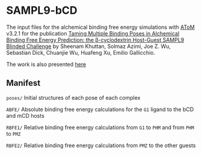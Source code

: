 # SAMPL9-bCD

The input files for the alchemical binding free energy simulations with [AToM](https://github.com/Gallicchio-Lab/AToM-OpenMM) v3.2.1 for the publication [Taming Multiple Binding Poses in Alchemical Binding Free Energy Prediction: the β-cyclodextrin Host-Guest SAMPL9 Blinded Challenge](https://arxiv.org/pdf/2302.08620.pdf) by Sheenam Khuttan, Solmaz Azimi, Joe Z. Wu, Sebastian Dick, Chuanjie Wu, Huafeng Xu, Emilio Gallicchio. 

The work is also presented [here](https://docs.google.com/presentation/d/1D0srvYsmC8F4Z351l0dr-zXkrBhHWDkNS4VfU-znnEI)

## Manifest

`poses/` Initial structures of each pose of each complex

`ABFE/` Absolute binding free energy calculations for the `G1` ligand to the bCD and mCD hosts

`RBFE1/` Relative binding free energy calculations from `G1` to `PHM` and from `PHM` to `PMZ`

`RBFE2/` Relative binding free energy calculations from `PMZ` to the other guests
